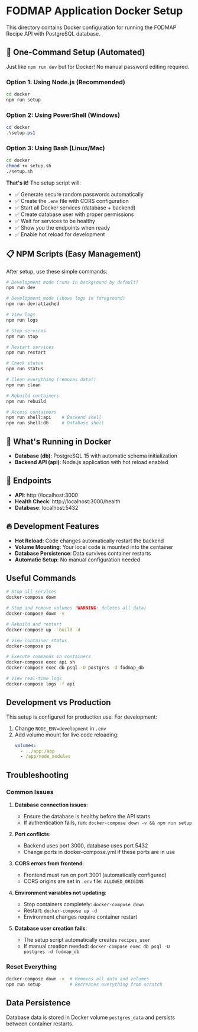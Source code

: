 # FODMAP Application Docker Setup

This directory contains Docker configuration for running the FODMAP Recipe API with PostgreSQL database.

## 🚀 One-Command Setup (Automated)

Just like `npm run dev` but for Docker! No manual password editing required.

### Option 1: Using Node.js (Recommended)
```bash
cd docker
npm run setup
```

### Option 2: Using PowerShell (Windows)
```powershell
cd docker
.\setup.ps1
```

### Option 3: Using Bash (Linux/Mac)
```bash
cd docker
chmod +x setup.sh
./setup.sh
```

**That's it!** The setup script will:
- ✅ Generate secure random passwords automatically
- ✅ Create the `.env` file with CORS configuration
- ✅ Start all Docker services (database + backend)
- ✅ Create database user with proper permissions
- ✅ Wait for services to be healthy
- ✅ Show you the endpoints when ready
- ✅ Enable hot reload for development

## 📋 NPM Scripts (Easy Management)

After setup, use these simple commands:

```bash
# Development mode (runs in background by default)
npm run dev

# Development mode (shows logs in foreground)
npm run dev:attached

# View logs
npm run logs

# Stop services
npm run stop

# Restart services
npm run restart

# Check status
npm run status

# Clean everything (removes data!)
npm run clean

# Rebuild containers
npm run rebuild

# Access containers
npm run shell:api    # Backend shell
npm run shell:db     # Database shell
```

## 🐳 What's Running in Docker

- **Database (db)**: PostgreSQL 15 with automatic schema initialization
- **Backend API (api)**: Node.js application with hot reload enabled

## 📡 Endpoints

- **API**: http://localhost:3000
- **Health Check**: http://localhost:3000/health
- **Database**: localhost:5432

## 🔥 Development Features

- **Hot Reload**: Code changes automatically restart the backend
- **Volume Mounting**: Your local code is mounted into the container
- **Database Persistence**: Data survives container restarts
- **Automatic Setup**: No manual configuration needed

## Useful Commands

```bash
# Stop all services
docker-compose down

# Stop and remove volumes (WARNING: deletes all data)
docker-compose down -v

# Rebuild and restart
docker-compose up --build -d

# View container status
docker-compose ps

# Execute commands in containers
docker-compose exec api sh
docker-compose exec db psql -U postgres -d fodmap_db

# View real-time logs
docker-compose logs -f api
```

## Development vs Production

This setup is configured for production use. For development:

1. Change `NODE_ENV=development` in `.env`
2. Add volume mount for live code reloading:
   ```yaml
   volumes:
     - ../app:/app
     - /app/node_modules
   ```

## Troubleshooting

### Common Issues

1. **Database connection issues**:
   - Ensure the database is healthy before the API starts
   - If authentication fails, run: `docker-compose down -v && npm run setup`

2. **Port conflicts**:
   - Backend uses port 3000, database uses port 5432
   - Change ports in docker-compose.yml if these ports are in use

3. **CORS errors from frontend**:
   - Frontend must run on port 3001 (automatically configured)
   - CORS origins are set in `.env` file: `ALLOWED_ORIGINS`

4. **Environment variables not updating**:
   - Stop containers completely: `docker-compose down`
   - Restart: `docker-compose up -d`
   - Environment changes require container restart

5. **Database user creation fails**:
   - The setup script automatically creates `recipes_user`
   - If manual creation needed: `docker-compose exec db psql -U postgres -d fodmap_db`

### Reset Everything
```bash
docker-compose down -v  # Removes all data and volumes
npm run setup           # Recreates everything from scratch
```

## Data Persistence

Database data is stored in Docker volume `postgres_data` and persists between container restarts.
